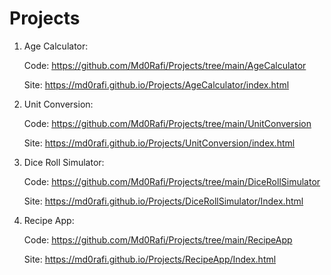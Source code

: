# Projects

1. Age Calculator:

     Code: https://github.com/Md0Rafi/Projects/tree/main/AgeCalculator

     Site: https://md0rafi.github.io/Projects/AgeCalculator/index.html

2. Unit Conversion:

     Code: https://github.com/Md0Rafi/Projects/tree/main/UnitConversion

     Site: https://md0rafi.github.io/Projects/UnitConversion/index.html

3. Dice Roll Simulator:

     Code: https://github.com/Md0Rafi/Projects/tree/main/DiceRollSimulator

     Site: https://md0rafi.github.io/Projects/DiceRollSimulator/Index.html

4. Recipe App:

     Code: https://github.com/Md0Rafi/Projects/tree/main/RecipeApp

     Site: https://md0rafi.github.io/Projects/RecipeApp/Index.html
